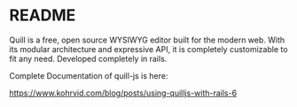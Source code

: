 # README
Quill is a free, open source WYSIWYG editor built for the modern web. With its modular architecture and expressive API, it is completely customizable to fit any need.
Developed completely in rails.

Complete Documentation of quill-js is here:

https://www.kohrvid.com/blog/posts/using-quilljs-with-rails-6


